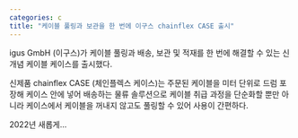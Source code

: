 ```yaml
---
categories: c
title: "케이블 풀링과 보관을 한 번에 이구스 chainflex CASE 출시"
---
```

igus GmbH (이구스)가 케이블 풀링과 배송, 보관 및 적재를 한 번에 해결할 수 있는 신개념 케이블 케이스를 출시했다.

신제품 chainflex CASE (체인플렉스 케이스)는 주문된 케이블을 미터 단위로 드럼 포장해 케이스 안에 넣어 배송하는 물류 솔루션으로 케이블 취급 과정을 단순화할 뿐만 아니라 케이스에서 케이블을 꺼내지 않고도 풀링할 수 있어 사용이 간편하다.

2022년 새롭게...